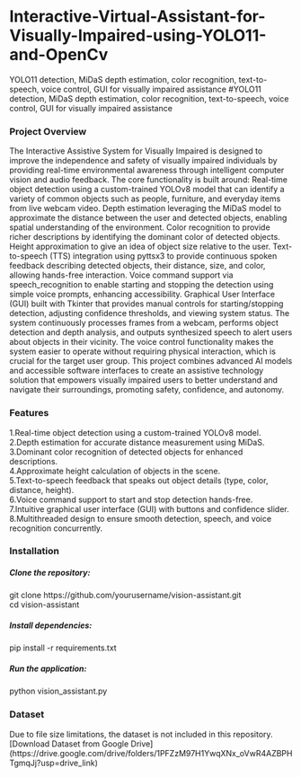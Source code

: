 # Interactive-Virtual-Assistant-for-Visually-Impaired-using-YOLO11-and-OpenCv
YOLO11 detection, MiDaS depth estimation, color recognition, text-to-speech, voice control, GUI for visually impaired assistance
#YOLO11 detection, MiDaS depth estimation, color recognition, text-to-speech, voice control, GUI for visually impaired assistance

<h3>Project Overview</h3>
The Interactive Assistive System for Visually Impaired is designed to improve the independence and safety of visually impaired individuals by providing real-time environmental awareness through intelligent computer vision and audio feedback. The core functionality is built around: Real-time object detection using a custom-trained YOLOv8 model that can identify a variety of common objects such as people, furniture, and everyday items from live webcam video. Depth estimation leveraging the MiDaS model to approximate the distance between the user and detected objects, enabling spatial understanding of the environment. Color recognition to provide richer descriptions by identifying the dominant color of detected objects. Height approximation to give an idea of object size relative to the user. Text-to-speech (TTS) integration using pyttsx3 to provide continuous spoken feedback describing detected objects, their distance, size, and color, allowing hands-free interaction. Voice command support via speech_recognition to enable starting and stopping the detection using simple voice prompts, enhancing accessibility. Graphical User Interface (GUI) built with Tkinter that provides manual controls for starting/stopping detection, adjusting confidence thresholds, and viewing system status. The system continuously processes frames from a webcam, performs object detection and depth analysis, and outputs synthesized speech to alert users about objects in their vicinity. The voice control functionality makes the system easier to operate without requiring physical interaction, which is crucial for the target user group. This project combines advanced AI models and accessible software interfaces to create an assistive technology solution that empowers visually impaired users to better understand and navigate their surroundings, promoting safety, confidence, and autonomy.
<h3>Features</h3>
1.Real-time object detection using a custom-trained YOLOv8 model.<br>
2.Depth estimation for accurate distance measurement using MiDaS.<br>
3.Dominant color recognition of detected objects for enhanced descriptions.<br>
4.Approximate height calculation of objects in the scene.<br>
5.Text-to-speech feedback that speaks out object details (type, color, distance, height).<br>
6.Voice command support to start and stop detection hands-free.<br>
7.Intuitive graphical user interface (GUI) with buttons and confidence slider.<br>
8.Multithreaded design to ensure smooth detection, speech, and voice recognition concurrently.<br>
<h3>Installation</h3>
<h5>Clone the repository:</h5>
git clone https://github.com/yourusername/vision-assistant.git<br>
cd vision-assistant<br>
<h5>Install dependencies: </h5>
pip install -r requirements.txt<br>
<h5>Run the application:</h5>
python vision_assistant.py<br>
<h3> Dataset</h3>
Due to file size limitations, the dataset is not included in this repository.
[Download Dataset from Google Drive](https://drive.google.com/drive/folders/1PFZzM97H1YwqXNx_oVwR4AZBPHTgmqJj?usp=drive_link)


